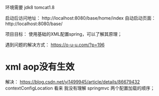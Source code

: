 环境需要
jdk8
tomcat1.8

启动后访问地址：
http://localhost:8080/base/home/index
自动启动页面：
http://localhost:8080/base/

项目目标：
使用基础的XML配置spring，可以了解其原理；


遇到问题的解决方式：
https://o-u-u.com/?p=196

# xml aop没有生效
解决：
https://blog.csdn.net/yj1499945/article/details/86679432
contextConfigLocation 看来 我没有理解 springmvc 两个配置加载的顺序；